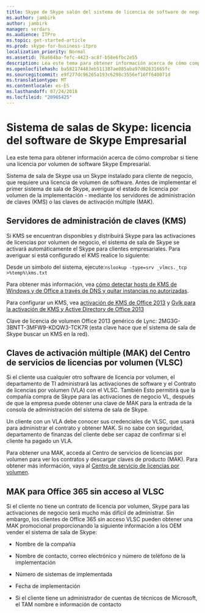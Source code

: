 ```yaml
---
title: Skype de Skype salón del sistema de licencia de software de negocio
ms.author: jambirk
author: jambirk
manager: serdars
ms.audience: ITPro
ms.topic: get-started-article
ms.prod: skype-for-business-itpro
localization_priority: Normal
ms.assetid: 78a664ba-fefc-4423-ac8f-b58e6fbc2e55
description: Lea este tema para obtener información acerca de cómo comprobar si tiene una licencia por volumen de software Skype Empresarial.
ms.openlocfilehash: ba582174483eb511387ae085aba97d02631665fc
ms.sourcegitcommit: e9f277dc96265a193c6298c3556ef16ff640071d
ms.translationtype: MT
ms.contentlocale: es-ES
ms.lasthandoff: 07/24/2018
ms.locfileid: "20965425"
---
```

# <a name="skype-room-system-skype-for-business-software-license"></a>Sistema de salas de Skype: licencia del software de Skype Empresarial
 
Lea este tema para obtener información acerca de cómo comprobar si tiene una licencia por volumen de software Skype Empresarial. 
  
Sistema de sala de Skype usa un Skype instalado para cliente de negocio, que requiere una licencia de volumen de software. Antes de implementar el primer sistema de sala de Skype, averiguar el estado de licencia por volumen de la implementación - mediante los servidores de administración de claves (KMS) o las claves de activación múltiple (MAK).
  
## <a name="key-management-servers-kms"></a>Servidores de administración de claves (KMS)

Si KMS se encuentran disponibles y distribuirá Skype para las activaciones de licencias por volumen de negocio, el sistema de sala de Skype se activará automáticamente el Skype para clientes empresariales. Para averiguar si está configurado el KMS realice lo siguiente:
  
Desde un símbolo del sistema, ejecute:`nslookup -type=srv _vlmcs._tcp >%temp%\kms.txt`
  
Para obtener más información, vea [cómo detectar hosts de KMS de Windows y de Office a través de DNS y quitar instancias no autorizadas](https://blogs.technet.com/b/odsupport/archive/2011/11/14/how-to-discover-kms-hosts-via-a-dns-query-and-remove-them-if-need-be.aspx). 
  
Para configurar un KMS, vea [activación de KMS de Office 2013](https://technet.microsoft.com/library/ee624357.aspx) y [Gvlk para la activación de KMS y Active Directory de Office 2013](https://technet.microsoft.com/library/dn385360.aspx)
  
Clave de licencia de volumen Office 2013 genérico de Lync: 2MG3G-3BNTT-3MFW9-KDQW3-TCK7R (esta clave hace que el sistema de sala de Skype buscar un KMS en la red).
  
## <a name="multiple-activation-keys-mak-from-the-volume-license-service-center-vlsc"></a>Claves de activación múltiple (MAK) del Centro de servicios de licencias por volumen (VLSC)

Si el cliente usa cualquier otro software de licencia por volumen, el departamento de TI administrará las activaciones de software y el Contrato de licencias por volumen (VLA) con el VLSC. También Esto permitirá que la compañía compra de Skype para las activaciones de negocio VL, después de que la empresa puede obtener una clave de MAK para la entrada de la consola de administración del sistema de sala de Skype.
  
Un cliente con un VLA debe conocer sus credenciales de VLSC, que usará para administrar el contrato y obtener MAK. Si no sabe con seguridad, departamento de finanzas del cliente debe ser capaz de confirmar si el cliente ha pagado un VLA.
  
Para obtener una MAK, acceda al Centro de servicios de licencias por volumen para ver los contratos y descargar claves de producto (MAK). Para obtener más información, vaya al [Centro de servicio de licencias por volumen](https://www.microsoft.com/Licensing/servicecenter/default.aspx). 
  
## <a name="mak-for-office-365-without-vlsc-access"></a>MAK para Office 365 sin acceso al VLSC

Si el cliente no tiene un contrato de licencia por volumen, Skype para las activaciones de negocio será mucho más difícil de administrar. Sin embargo, los clientes de Office 365 sin acceso VLSC pueden obtener una MAK promocional proporcionando la siguiente información a los OEM vender el sistema de sala de Skype:
  
- Nombre de la compañía
    
- Nombre de contacto, correo electrónico y número de teléfono de la implementación
    
- Número de sistemas de implementada
    
- Fecha de implementación
    
- Si el cliente tiene un administrador de cuentas de técnicos de Microsoft, el TAM nombre e información de contacto
    

